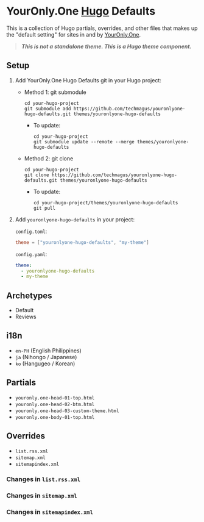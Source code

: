 # YourOnly.One [Hugo](https://gohugo.io) Defaults
This is a collection of Hugo partials, overrides, and other files that makes up the "default setting" for sites in and by [YourOnly.One](https://YourOnly.One).

> ***This is not a standalone theme. This is a Hugo theme component.***

## Setup
1. Add YourOnly.One Hugo Defaults git in your Hugo project:
    * Method 1: git submodule
        ```shell
        cd your-hugo-project
        git submodule add https://github.com/techmagus/youronlyone-hugo-defaults.git themes/youronlyone-hugo-defaults
        ```
        * To update:
          ```shell
          cd your-hugo-project
          git submodule update --remote --merge themes/youronlyone-hugo-defaults
          ```

    * Method 2: git clone
        ```shell
        cd your-hugo-project
        git clone https://github.com/techmagus/youronlyone-hugo-defaults.git themes/youronlyone-hugo-defaults
        ```
        * To update:
          ```shell
          cd your-hugo-project/themes/youronlyone-hugo-defaults
          git pull
          ```
1. Add `youronlyone-hugo-defaults` in your project:

    `config.toml`:
    ```toml
    theme = ["youronlyone-hugo-defaults", "my-theme"]
    ```
    `config.yaml`:
    ```yaml
    theme:
      - youronlyone-hugo-defaults
      - my-theme
    ```

## Archetypes
* Default
* Reviews

## i18n
* `en-PH` (English Philippines)
* `ja` (Nihongo / Japanese)
* `ko` (Hangugeo / Korean)

## Partials
* `youronly.one-head-01-top.html`
* `youronly.one-head-02-btm.html`
* `youronly.one-head-03-custom-theme.html`
* `youronly.one-body-01-top.html`

## Overrides
* `list.rss.xml`
* `sitemap.xml`
* `sitemapindex.xml`

### Changes in `list.rss.xml`

### Changes in `sitemap.xml`

### Changes in `sitemapindex.xml`

